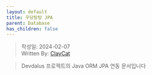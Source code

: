 ```yaml
---
layout: default
title: 우당탕탕 JPA
parent: Database
has_children: false
---
```


> 작성일: 2024-02-07  
> Written By: [ClayCat](https://github.com/claycat)

> Devdalus 프로젝트의 Java ORM JPA 연동 문서입니다


